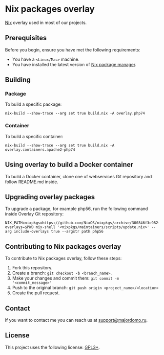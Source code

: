 # Nix packages overlay

[Nix](https://nixos.org/) overlay used in most of our projects.

## Prerequisites

Before you begin, ensure you have met the following requirements:

* You have a `<Linux/Mac>` machine.
* You have installed the latest version of [Nix package manager](https://nixos.org/).

## Building

### Package

To build a specific package:
```
nix-build --show-trace --arg set true build.nix -A overlay.php74
```

### Container

To build a specific container:
```
nix-build --show-trace --arg set true build.nix -A overlay.containers.apache2-php74
```

## Using overlay to build a Docker container

To build a Docker container, clone one of webservices Git repository
and follow README.md inside.

## Upgrading overlay packages

To upgrade a package, for example php56, run the following command inside
Overlay Git repository:

``` shell
NIX_PATH=nixpkgs=https://github.com/NixOS/nixpkgs/archive/300846f3c982ffc3e54775fa99b4ec01d56adf65.tar.gz:nixpkgs-overlays=$PWD nix-shell '<nixpkgs/maintainers/scripts/update.nix>' --arg include-overlays true --argstr path php56
```

## Contributing to Nix packages overlay

To contribute to Nix packages overlay, follow these steps:

1. Fork this repository.
2. Create a branch: `git checkout -b <branch_name>`.
3. Make your changes and commit them: `git commit -m '<commit_message>'`
4. Push to the original branch: `git push origin <project_name>/<location>`
5. Create the pull request.

## Contact

If you want to contact me you can reach us at <support@majordomo.ru>.

## License

This project uses the following license: [GPL3+](https://www.gnu.org/licenses/gpl-3.0.en.html).
